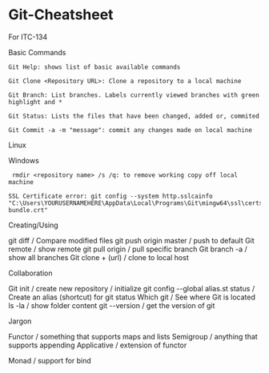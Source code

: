 # Git-Cheatsheet
For ITC-134

Basic Commands

    Git Help: shows list of basic available commands

    Git Clone <Repository URL>: Clone a repository to a local machine

    Git Branch: List branches. Labels currently viewed branches with green highlight and *

    Git Status: Lists the files that have been changed, added or, commited

    Git Commit -a -m "message": commit any changes made on local machine



Linux

Windows

     rmdir <repository name> /s /q: to remove working copy off local machine

    SSL Certificate error: git config --system http.sslcainfo "C:\Users\YOURUSERNAMEHERE\AppData\Local\Programs\Git\mingw64\ssl\certs\ca-bundle.crt"

Creating/Using



 git diff / Compare modified files
git push origin master / push to default
Git remote / show remote
git pull origin <branchname> / pull specific branch
Git branch -a / show all branches
Git clone + (url) / clone to local host





Collaboration

Git init / create new repository / initialize
git config --global alias.st status / Create an alias (shortcut) for git status
Which git / See where Git is located
ls -la / show folder content
git --version / get the version of git



Jargon


Functor / something that supports maps and lists
Semigroup / anything that supports appending
Applicative / extension of functor


Monad / support for bind
